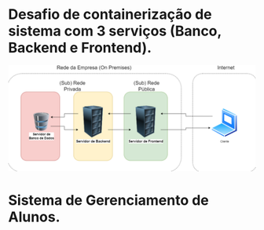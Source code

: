 # Desafio de containerização de sistema com 3 serviços (Banco, Backend e Frontend).

![alt text](bd-back-front.png)

# Sistema de Gerenciamento de Alunos.

